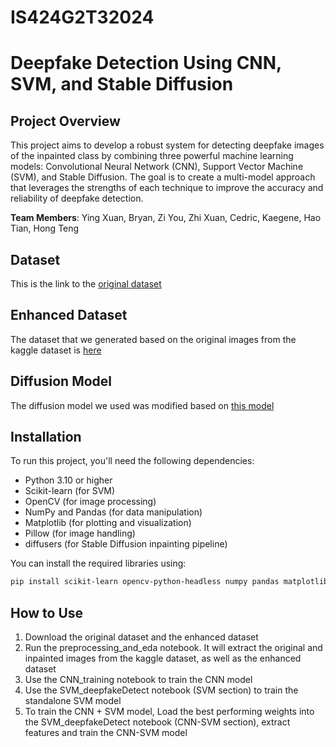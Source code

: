 # IS424G2T32024

# Deepfake Detection Using CNN, SVM, and Stable Diffusion

## Project Overview
This project aims to develop a robust system for detecting deepfake images of the inpainted class by combining three powerful machine learning models: Convolutional Neural Network (CNN), Support Vector Machine (SVM), and Stable Diffusion. The goal is to create a multi-model approach that leverages the strengths of each technique to improve the accuracy and reliability of deepfake detection.

**Team Members**: Ying Xuan, Bryan, Zi You, Zhi Xuan, Cedric, Kaegene, Hao Tian, Hong Teng

## Dataset
This is the link to the [original dataset](https://www.kaggle.com/datasets/danielmao2019/deepfakeart?resource=download) 

## Enhanced Dataset
The dataset that we generated based on the original images from the kaggle dataset is [here](https://www.dropbox.com/scl/fi/s6wczyiffsc563w6dwdvf/final.zip?rlkey=pw85v9rrq4otcuqlkueoaeij5&st=17qwdrqm&dl=0)

## Diffusion Model
The diffusion model we used was modified based on [this model](https://huggingface.co/stabilityai/stable-diffusion-2-inpainting)

## Installation
To run this project, you'll need the following dependencies:

- Python 3.10 or higher
- Scikit-learn (for SVM)
- OpenCV (for image processing)
- NumPy and Pandas (for data manipulation)
- Matplotlib (for plotting and visualization)
- Pillow (for image handling)
- diffusers (for Stable Diffusion inpainting pipeline)

You can install the required libraries using:
```bash
pip install scikit-learn opencv-python-headless numpy pandas matplotlib pillow diffusers
```

## How to Use
1. Download the original dataset and the enhanced dataset
2. Run the preprocessing_and_eda notebook. It will extract the original and inpainted images from the kaggle dataset, as well as the enhanced dataset
3. Use the CNN_training notebook to train the CNN model
4. Use the SVM_deepfakeDetect notebook (SVM section) to train the standalone SVM model
5. To train the CNN + SVM model, Load the best performing weights into the SVM_deepfakeDetect notebook (CNN-SVM section), extract features and train the CNN-SVM model


